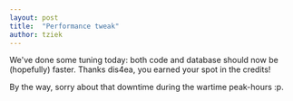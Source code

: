 ```yaml
---
layout: post
title:  "Performance tweak"
author: tziek
---
```


We've done some tuning today: both code and database should now be (hopefully) faster. 
Thanks dis4ea, you earned your spot in the credits! 

By the way, sorry about that downtime during the wartime peak-hours :p.